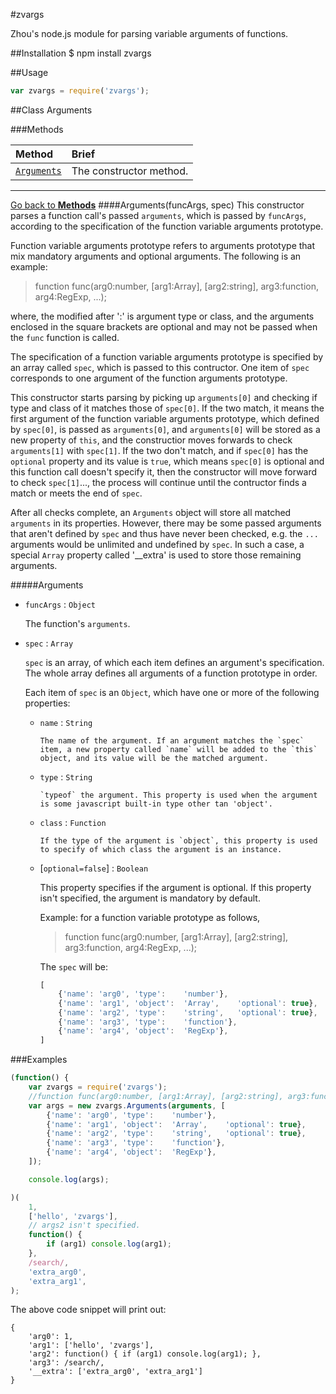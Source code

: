 #zvargs

Zhou's node.js module for parsing variable arguments of functions.

##Installation
    $ npm install zvargs

##Usage

```javascript
var zvargs = require('zvargs');
```

<a name="class">
##Class
Arguments

###Methods

Method                                  | Brief
:---------------------------------------|:-----
[`Arguments`](#Arguments.constructor)   |The constructor method.


<hr>

[Go back to **Methods**](#Methods)
<a name="Arguments.constructor" />
####Arguments(funcArgs, spec)
This constructor parses a function call's passed `arguments`, which is passed by `funcArgs`,  according to the specification of the function variable arguments prototype.

Function variable arguments prototype refers to arguments prototype that mix mandatory arguments and optional arguments. The following is an example:

>function func(arg0:number, [arg1:Array], [arg2:string], arg3:function, arg4:RegExp, ...);   

where, the modified after ':' is argument type or class, and the arguments enclosed in the square brackets are optional and may not be passed when the `func` function is called.

The specification of a function variable arguments prototype is specified by an array called `spec`, which is passed to this contructor. One item of `spec` corresponds to one argument of the function arguments prototype.
  
This constructor starts parsing by picking up `arguments[0]` and checking if type and class of it matches those of `spec[0]`. If the two match, it means the first argument of the function variable arguments prototype, which defined by `spec[0]`, is passed as `arguments[0]`, and `arguments[0]` will be stored as a new property of `this`,  and the constructior moves forwards to check `arguments[1]` with `spec[1]`. If the two don't match, and if `spec[0]` has the `optional` property and its value is `true`, which means `spec[0]` is optional and this function call doesn't specify it, then the constructor will move forward to check `spec[1]`..., the process will continue until the contructor finds a match or meets the end of `spec`.

After all checks complete, an `Arguments` object will store all matched `arguments` in its properties. However, there may be some passed arguments that aren't defined by `spec` and thus have never been checked, e.g. the `...` arguments would be unlimited and undefined by `spec`. In such a case, a special `Array` property called '__extra' is used to store those remaining arguments.

#####Arguments
* `funcArgs` : `Object`

    The function's `arguments`.

* `spec` : `Array`

    `spec` is an array, of which each item defines an argument's specification. The whole array defines all arguments of a function prototype in order.

    Each item of `spec` is an `Object`, which have one or more of the following properties:
    
  * `name` : `String`
        
        The name of the argument. If an argument matches the `spec` item, a new property called `name` will be added to the `this` object, and its value will be the matched argument.

  * `type` : `String`
  
        `typeof` the argument. This property is used when the argument is some javascript built-in type other tan 'object'.

  * `class` : `Function` 
  
        If the type of the argument is `object`, this property is used to specify of which class the argument is an instance.

  * [`optional=false`] : `Boolean`

       This property specifies if the argument is optional. If this property isn't specified, the argument is mandatory by default.

    Example: for a function variable prototype as follows,

    >function func(arg0:number, [arg1:Array], [arg2:string], arg3:function, arg4:RegExp, ...);   

    The `spec` will be:

    ```javascript
    [
        {'name': 'arg0', 'type':    'number'},
        {'name': 'arg1', 'object':  'Array',    'optional': true},
        {'name': 'arg2', 'type':    'string',   'optional': true},
        {'name': 'arg3', 'type':    'function'},
        {'name': 'arg4', 'object':  'RegExp'},
    ]

    ```



###Examples

```javascript
(function() {
    var zvargs = require('zvargs');
    //function func(arg0:number, [arg1:Array], [arg2:string], arg3:function, arg4:RegExp, ...);   
    var args = new zvargs.Arguments(arguments, [
        {'name': 'arg0', 'type':    'number'},
        {'name': 'arg1', 'object':  'Array',    'optional': true},
        {'name': 'arg2', 'type':    'string',   'optional': true},
        {'name': 'arg3', 'type':    'function'},
        {'name': 'arg4', 'object':  'RegExp'},
    ]);

    console.log(args);

)(
    1, 
    ['hello', 'zvargs'],
    // args2 isn't specified.
    function() {
        if (arg1) console.log(arg1);
    }, 
    /search/,
    'extra_arg0',
    'extra_arg1',
);

```

The above code snippet will print out:

```
{
    'arg0': 1,
    'arg1': ['hello', 'zvargs'],
    'arg2': function() { if (arg1) console.log(arg1); }, 
    'arg3': /search/,
    '__extra': ['extra_arg0', 'extra_arg1']
}
```



